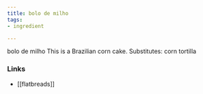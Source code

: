 ```yaml
---
title: bolo de milho
tags:
- ingredient

---
```

bolo de milho This is a Brazilian corn cake. Substitutes: corn tortilla

### Links

* [[flatbreads]]
